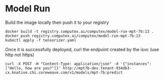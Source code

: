 # Model Run

Build the image locally then push it to your registry
```
docker build -t registry.computex.ai/computex/model-run-mpt-7b:13 .
docker push registry.computex.ai/computex/model-run-mpt-7b:13 
kubectl apply -f tensorizer.yaml
```

Once it is successfully deployed, curl the endpoint created by the isvc (use http not https)
```
curl -X POST -H "Content-Type: application/json" -d '{"instances":["Hello, how are you?"]}' http://mpt7b-dev.tenant-934db3-cx.knative.chi.coreweave.com/v1/models/mpt-7b:predict
```

